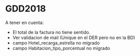# GDD2018

A tener en cuenta:
- El total de la factura no tiene sentido.
- Ver validacion de mail (Unique en el DER pero no en la BD)
- campo Hotel_recarga_estrella no migrado
- campo Habitacion_tipo_porcentual no migrado
